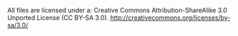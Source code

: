 All files are licensed under a: Creative Commons Attribution-ShareAlike 3.0 Unported License (CC BY-SA 3.0).
http://creativecommons.org/licenses/by-sa/3.0/